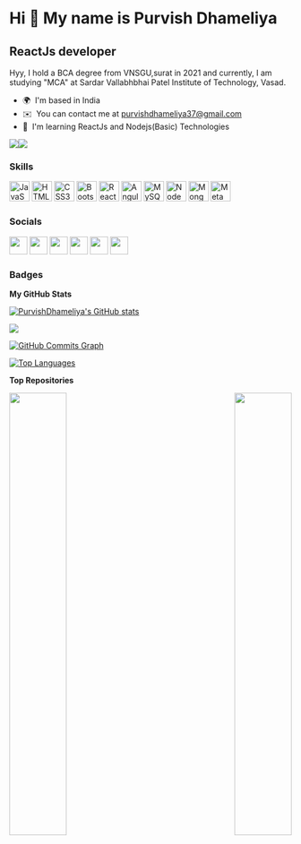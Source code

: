 Hi 👋 My name is Purvish Dhameliya
==================================

ReactJs developer
-----------------

Hyy, I hold a BCA degree from VNSGU,surat in 2021 and currently, I am studying "MCA" at Sardar Vallabhbhai Patel Institute of Technology, Vasad.

* 🌍  I'm based in India
* ✉️  You can contact me at [purvishdhameliya37@gmail.com](mailto:purvishdhameliya37@gmail.com)
* 🧠  I'm learning ReactJs and Nodejs(Basic) Technologies

<a href="https://www.twitter.com/purvish37" target="_blank" rel="noreferrer"><img
src="https://img.shields.io/twitter/follow/purvish37?logo=twitter&style=for-the-badge&color=facc15&labelColor=000000"
/></a><a href="https://www.github.com/PurvishDhameliya" target="_blank" rel="noreferrer"><img
src="https://img.shields.io/github/followers/PurvishDhameliya?logo=github&style=for-the-badge&color=facc15&labelColor=000000" /></a>

### Skills

<p align="left">
<a href="https://developer.mozilla.org/en-US/docs/Web/JavaScript" target="_blank" rel="noreferrer"><img src="https://raw.githubusercontent.com/danielcranney/readme-generator/main/public/icons/skills/javascript-colored.svg" width="36" height="36" alt="JavaScript" /></a>
<a href="https://developer.mozilla.org/en-US/docs/Glossary/HTML5" target="_blank" rel="noreferrer"><img src="https://raw.githubusercontent.com/danielcranney/readme-generator/main/public/icons/skills/html5-colored.svg" width="36" height="36" alt="HTML5" /></a>
<a href="https://www.w3.org/TR/CSS/#css" target="_blank" rel="noreferrer"><img src="https://raw.githubusercontent.com/danielcranney/readme-generator/main/public/icons/skills/css3-colored.svg" width="36" height="36" alt="CSS3" /></a>
<a href="https://getbootstrap.com/" target="_blank" rel="noreferrer"><img src="https://raw.githubusercontent.com/danielcranney/readme-generator/main/public/icons/skills/bootstrap-colored.svg" width="36" height="36" alt="Bootstrap" /></a>
<a href="https://reactjs.org/" target="_blank" rel="noreferrer"><img src="https://raw.githubusercontent.com/danielcranney/readme-generator/main/public/icons/skills/react-colored.svg" width="36" height="36" alt="React" /></a>
<a href="https://angular.io/" target="_blank" rel="noreferrer"><img src="https://raw.githubusercontent.com/danielcranney/readme-generator/main/public/icons/skills/angularjs-colored.svg" width="36" height="36" alt="Angular" /></a>
<a href="https://www.mysql.com/" target="_blank" rel="noreferrer"><img src="https://raw.githubusercontent.com/danielcranney/readme-generator/main/public/icons/skills/mysql-colored.svg" width="36" height="36" alt="MySQL" /></a>
<a href="https://nodejs.org/en/" target="_blank" rel="noreferrer"><img src="https://raw.githubusercontent.com/danielcranney/readme-generator/main/public/icons/skills/nodejs-colored.svg" width="36" height="36" alt="NodeJS" /></a>
<a href="https://www.mongodb.com/" target="_blank" rel="noreferrer"><img src="https://raw.githubusercontent.com/danielcranney/readme-generator/main/public/icons/skills/mongodb-colored.svg" width="36" height="36" alt="MongoDB" /></a>
<a href="https://metamask.io/" target="_blank" rel="noreferrer"><img src="https://raw.githubusercontent.com/danielcranney/readme-generator/main/public/icons/skills/metamask-colored.svg" width="36" height="36" alt="MetaMask" /></a>
</p>


### Socials

<p align="left"> <a href="https://www.facebook.com/purvishdhameliya37" target="_blank" rel="noreferrer"><img src="https://raw.githubusercontent.com/danielcranney/readme-generator/main/public/icons/socials/facebook.svg" width="32" height="32" /></a> <a href="https://www.github.com/PurvishDhameliya" target="_blank" rel="noreferrer"><img src="https://raw.githubusercontent.com/danielcranney/readme-generator/main/public/icons/socials/github.svg" width="32" height="32" /></a> <a href="http://www.instagram.com/purvish_dhameliya" target="_blank" rel="noreferrer"><img src="https://raw.githubusercontent.com/danielcranney/readme-generator/main/public/icons/socials/instagram.svg" width="32" height="32" /></a> <a href="https://www.linkedin.com/in/purvish-dhameliya" target="_blank" rel="noreferrer"><img src="https://raw.githubusercontent.com/danielcranney/readme-generator/main/public/icons/socials/linkedin.svg" width="32" height="32" /></a> <a href="https://www.stackoverflow.com/users/purvish-dhameliya" target="_blank" rel="noreferrer"><img src="https://raw.githubusercontent.com/danielcranney/readme-generator/main/public/icons/socials/stackoverflow.svg" width="32" height="32" /></a> <a href="https://www.twitter.com/purvish37" target="_blank" rel="noreferrer"><img src="https://raw.githubusercontent.com/danielcranney/readme-generator/main/public/icons/socials/twitter.svg" width="32" height="32" /></a></p>

### Badges

<b>My GitHub Stats</b>

<a href="http://www.github.com/PurvishDhameliya"><img src="https://github-readme-stats.vercel.app/api?username=PurvishDhameliya&show_icons=true&hide=prs,&title_color=f97316&text_color=ef4444&icon_color=facc15&bg_color=000000&hide_border=true&show_icons=true" alt="PurvishDhameliya's GitHub stats" /></a>

<a href="http://www.github.com/PurvishDhameliya"><img src="https://github-readme-streak-stats.herokuapp.com/?user=PurvishDhameliya&stroke=ef4444&background=000000&ring=f97316&fire=f97316&currStreakNum=ef4444&currStreakLabel=f97316&sideNums=ef4444&sideLabels=ef4444&dates=ef4444&hide_border=true" /></a>

<a href="http://www.github.com/PurvishDhameliya"><img src="https://activity-graph.herokuapp.com/graph?username=PurvishDhameliya&bg_color=000000&color=ef4444&line=facc15&point=ef4444&area_color=000000&area=true&hide_border=true&custom_title=GitHub%20Commits%20Graph" alt="GitHub Commits Graph" /></a>

<a href="https://github.com/PurvishDhameliya" align="left"><img src="https://github-readme-stats.vercel.app/api/top-langs/?username=PurvishDhameliya&langs_count=10&title_color=f97316&text_color=ef4444&icon_color=facc15&bg_color=000000&hide_border=true&locale=en&custom_title=Top%20%Languages" alt="Top Languages" /></a>

<b>Top Repositories</b>

<div width="100%" align="center"><a href="https://github.com/PurvishDhameliya/TeamMeet-Frontend" align="left"><img align="left" width="45%" src="https://github-readme-stats.vercel.app/api/pin/?username=PurvishDhameliya&repo=TeamMeet-Frontend&title_color=f97316&text_color=ef4444&icon_color=facc15&bg_color=000000&hide_border=true&locale=en" /></a><a href="https://github.com/PurvishDhameliya/TeamMeet-Backend" align="right"><img align="right" width="45%" src="https://github-readme-stats.vercel.app/api/pin/?username=PurvishDhameliya&repo=TeamMeet-Backend&title_color=f97316&text_color=ef4444&icon_color=facc15&bg_color=000000&hide_border=true&locale=en" /></a></div><br /><br /><br /><br /><br /><br /><br />
